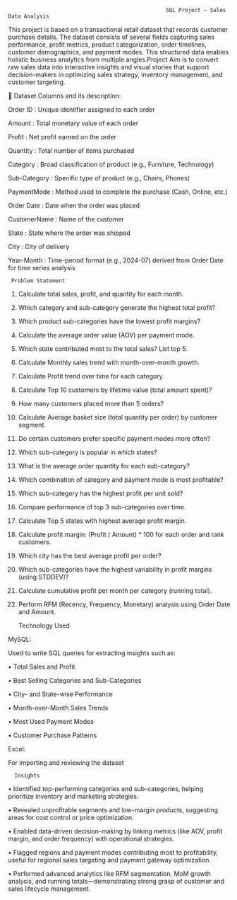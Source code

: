                                                       SQL Project – Sales Data Analysis

This project is based on a transactional retail dataset that records customer purchase details. The dataset consists of several fields capturing sales performance, profit metrics, product categorization, order timelines, customer demographics, and payment modes. This structured data enables holistic business analytics from multiple angles.Project Aim is to convert raw sales data into interactive insights and visual stories that support decision-makers in optimizing sales strategy, inventory management, and customer targeting.

📌 Dataset Columns and its description:

Order ID  :  Unique identifier assigned to each order

Amount  :  Total monetary value of each order

Profit  :  Net profit earned on the order

Quantity  :  Total number of items purchased

Category  :  Broad classification of product (e.g., Furniture, Technology)

Sub-Category  :  Specific type of product (e.g., Chairs, Phones)

PaymentMode  :  Method used to complete the purchase (Cash, Online, etc.)

Order Date  :  Date when the order was placed

CustomerName  :  Name of the customer

State  :  State where the order was shipped

City  :  City of delivery

Year-Month  :  Time-period format (e.g., 2024-07) derived from Order Date for time series analysis

     Problem Statement
                             
1.	Calculate total sales, profit, and quantity for each month.
2.	Which category and sub-category generate the highest total profit?
3.	Which product sub-categories have the lowest profit margins?
4.	Calculate the average order value (AOV) per payment mode.
5.	Which state contributed most to the total sales? List top 5.
6.	Calculate Monthly sales trend with month-over-month growth.
7.	Calculate Profit trend over time for each category.
8.	Calculate Top 10 customers by lifetime value (total amount spent)?
9.	How many customers placed more than 5 orders?
10.	Calculate Average basket size (total quantity per order) by customer segment.
11.	Do certain customers prefer specific payment modes more often?
12.	Which sub-category is popular in which states?
13.	What is the average order quantity for each sub-category?
14.	Which combination of category and payment mode is most profitable?
15.	Which sub-category has the highest profit per unit sold?
16.	Compare performance of top 3 sub-categories over time.
17.	Calculate Top 5 states with highest average profit margin.
18.	Calculate profit margin: (Profit / Amount) * 100 for each order and rank customers.
19.	Which city has the best average profit per order?
20.	Which sub-categories have the highest variability in profit margins (using STDDEV)?
21.	Calculate cumulative profit per month per category (running total).
22.	Perform RFM (Recency, Frequency, Monetary) analysis using Order Date and Amount.
    
                    
    Technology Used
   	

MySQL:

Used to write SQL queries for extracting insights such as:

•	Total Sales and Profit

•	Best Selling Categories and Sub-Categories

•	City- and State-wise Performance

•	Month-over-Month Sales Trends

•	Most Used Payment Modes

•	Customer Purchase Patterns

Excel:

For importing and reviewing the dataset
 
      Insights
                     
•	Identified top-performing categories and sub-categories, helping prioritize inventory and marketing strategies.

•	Revealed unprofitable segments and low-margin products, suggesting areas for cost control or price optimization.

•	Enabled data-driven decision-making by linking metrics (like AOV, profit margin, and order frequency) with operational strategies.

•	Flagged regions and payment modes contributing most to profitability, useful for regional sales targeting and payment gateway optimization.

•	Performed advanced analytics like RFM segmentation, MoM growth analysis, and running totals—demonstrating strong grasp of customer and sales lifecycle management.












